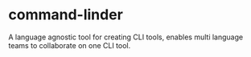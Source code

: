 # command-linder
A language agnostic tool for creating CLI tools, enables multi language teams to collaborate on one CLI tool.
